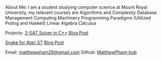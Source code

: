 About Me: I am a student studying computer science at Mount Royal University, my relevant courses are 
Algorithms and Complexity
Database Management
Computing Machinery 
Programming Paradigms (Utilized Prolog and Haskell)
Linear Algebra
Calculus

Projects:
[3-SAT Solver in C++](https://github.com/MatthewPham-hub/3-SAT-Solver) [Blog Post](https://matthewpham-hub.github.io/posts/3-sat/)

[Snake for Atari ST](https://drive.google.com/file/d/1fAjvW5q3LlRVrmhHoUZj5cTk5omcSDfJ/view?usp=sharing) [Blog Post](https://matthewpham-hub.github.io/posts/snake/)

Email: matthewpham26@gmail.com
Github: [MatthewPham-hub](https://github.com/MatthewPham-hub)